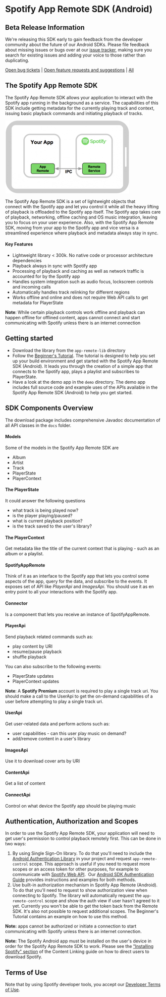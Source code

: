 # Spotify App Remote SDK (Android)

## Beta Release Information
We're releasing this SDK early to gain feedback from the developer community about the future of 
our Android SDKs. Please file feedback about missing issues or bugs over at our [issue tracker](https://github.com/spotify/android-sdk/issues), 
making sure you search for existing issues and adding your voice to those rather than duplicating.

[Open bug tickets](https://github.com/spotify/android-sdk/labels/bug) | [Open feature requests and suggestions](https://github.com/spotify/android-sdk/labels/suggestion) | [All](https://github.com/spotify/android-sdk/issues)

## The Spotify App Remote SDK

The Spotify App Remote SDK allows your application to interact with the Spotify app running in the
background as a service. The capabilities of this SDK include getting metadata for the currently
playing track and context, issuing basic playback commands and initiating playback of tracks.

![Spotify App Remote](img/ipc.png)

The Spotify App Remote SDK is a set of lightweight objects that connect with the Spotify app and let you
 control it while all the heavy lifting of playback is offloaded to the Spotify app itself.
 The Spotify app takes care of playback, networking, offline caching and OS music integration,
 leaving you to focus on your user experience. Also, with the Spotify App Remote SDK, moving from your app
 to the Spotify app and vice versa is a streamlined experience where playback and metadata always
 stay in sync.
 
 #### Key Features
 
 * Lightweight library < 300k. No native code or processor architecture dependencies
 * Playback always in sync with Spotify app
 * Processing of playback and caching as well as network traffic is accounted for by the Spotify app
 * Handles system integration such as audio focus, lockscreen controls and incoming calls
 * Automatically handles track relinking for different regions
 * Works offline and online and does not require Web API calls to get metadata for PlayerState
 
 **Note**: While certain playback controls work offline and playback can happen offline for offlined
  content, apps cannot connect and start communicating with Spotify unless there is an internet connection

## Getting started

* Download the library from the `app-remote-lib` directory
* Follow the [Beginner's Tutorial](https://developer.spotify.com/documentation/android/quick-start/#introduction). 
The tutorial is designed to help you set up your build environment and  get started with the 
Spotify App Remote SDK (Android). It leads you through the creation of a simple app that connects to 
the Spotify app, plays a playlist and subscribes to PlayerState.
* Have a look at the demo app in the `demo` directory. The demo app includes full source code and 
example uses of the APIs available in the Spotify App Remote SDK (Android) to help you get started.

## SDK Components Overview
The download package includes comprehensive Javadoc documentation of all API classes in the `docs`
folder.

#### Models
Some of the models in the Spotify App Remote SDK are
* Album
* Artist
* Track
* PlayerState
* PlayerContext

#### The PlayerState
It could answer the following questions

* what track is being played now?
* is the player playing/paused?
* what is current playback position?
* is the track saved to the user's library?

#### The PlayerContext
Get metadata like the title of the current context that is playing - such as an album or a playlist.

#### SpotifyAppRemote
Think of it as an interface to the Spotify app that
lets you control some aspects of the app, query for the data, and subscribe to the events.
It exposes set of API like *PlayerApi* and *ImagesApi*.
You should use it as en entry point to all your interactions with the Spotify app.

#### Connector
Is a component that lets you receive an instance of SpotifyAppRemote.

#### PlayerApi
Send playback related commands such as:

* play content by URI
* resume/pause playback
* shuffle playback

You can also subscribe to the following events:

* PlayerState updates
* PlayerContext updates

**Note**: A **Spotify Premium** account is required to play a single track uri. You should make a 
call to the UserApi to get the on-demand capabilities of a user before attempting to play a single track uri.

#### UserApi
Get user-related data and perform actions such as:

* user capabilities - can this user play music on demand?
* add/remove content in a user's library

#### ImagesApi
Use it to download cover arts by URI

#### ContentApi
Get a list of content

#### ConnectApi
Control on what device the Spotify app should be playing music

## Authentication, Authorization and Scopes

In order to use the Spotify App Remote SDK, your application will need to get user's permission to control playback
remotely first. This can be done in two ways:

1. By using Single Sign-On library. To do that you'll need to include the
[Android Authentication Library](https://developer.spotify.com/documentation/android/quick-start/#authorizing-user-with-single-sign-on-library) in your project
 and request `app-remote-control` scope. This approach is useful if you need to request more scopes
 or an access token for other purposes, for example to communicate with
 [Spotify Web API](https://developer.spotify.com/documentation/web-api/). 
 Our [Android SDK Authentication Guide](https://developer.spotify.com/documentation/android/guides/android-authentication/)
 provides instructions and examples for both methods.
2. Use built-in authorization mechanism in Spotify App Remote (Android). To do that you'll need to request to show
authorization view when connecting to Spotify. The library will automatically request the
`app-remote-control` scope and show the auth view if user hasn't agreed to it yet. Currently you
won't be able to get the token back from the Remote SDK. It's also not possible to request
additional scopes. The Beginner's Tutorial contains an example on
how to use this method.

**Note:** apps cannot be authorized or initiate a connection to start communicating with Spotify unless there is an internet connection.

**Note:** The Spotify Android app must be installed on the user's device in order for the Spotify App Remote SDK to work. Please see the ["Installing Spotify" section](https://developer.spotify.com/documentation/general/guides/content-linking-guide/) of the Content Linking guide on how to direct users to download Spotify.

## Terms of Use

Note that by using Spotify developer tools, you accept our [Developer Terms of Use](https://developer.spotify.com/terms/).

